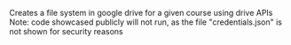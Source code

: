 Creates a file system in google drive for a given course using drive APIs
Note: code showcased publicly will not run, as the file "credentials.json" is not shown for security reasons
